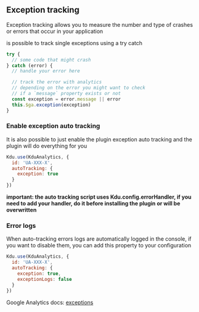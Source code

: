 ## Exception tracking

Exception tracking allows you to measure the number and type of crashes or errors that occur in your application

is possible to track single exceptions using a try catch

```js
try {
  // some code that might crash
} catch (error) {
  // handle your error here

  // track the error with analytics
  // depending on the error you might want to check
  // if a `message` property exists or not
  const exception = error.message || error
  this.$ga.exception(exception)
}
```

### Enable exception auto tracking

It is also possible to just enable the plugin exception auto tracking and the plugin will do everything for you

```js
Kdu.use(KduAnalytics, {
  id: 'UA-XXX-X',
  autoTracking: {
    exception: true
  }
})
```

**important: the auto tracking script uses Kdu.config.errorHandler, if you need to add your handler, do it before installing the plugin or will be overwritten**

### Error logs

When auto-tracking errors logs are automatically logged in the console, if you want to disable them, you can add this property to your configuration

```js
Kdu.use(KduAnalytics, {
  id: 'UA-XXX-X',
  autoTracking: {
    exception: true,
    exceptionLogs: false
  }
})
```


Google Analytics docs: [exceptions](https://developers.google.com/analytics/devguides/collection/analyticsjs/exceptions)

